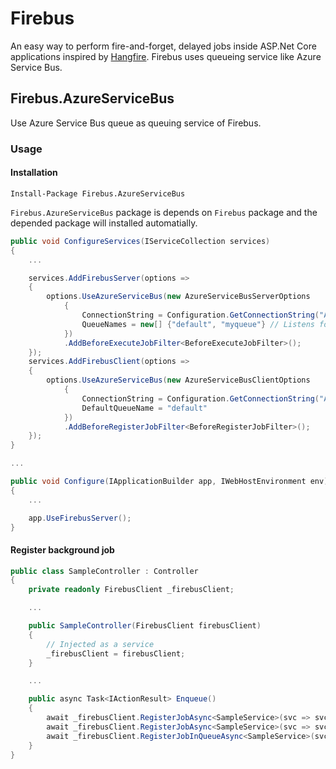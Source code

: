 # Firebus

An easy way to perform fire-and-forget, delayed jobs inside ASP.Net Core applications inspired by
[Hangfire](https://github.com/HangfireIO/Hangfire). Firebus uses queueing service like Azure Service Bus.

## Firebus.AzureServiceBus

Use Azure Service Bus queue as queuing service of Firebus.

### Usage

#### Installation
```
Install-Package Firebus.AzureServiceBus
```
`Firebus.AzureServiceBus` package is depends on `Firebus` package and the depended package will installed automatially.

```C#
public void ConfigureServices(IServiceCollection services)
{
    ...

    services.AddFirebusServer(options =>
    {
        options.UseAzureServiceBus(new AzureServiceBusServerOptions
            {
                ConnectionString = Configuration.GetConnectionString("AzureServiceBus"),
                QueueNames = new[] {"default", "myqueue"} // Listens form multiple queues
            })
            .AddBeforeExecuteJobFilter<BeforeExecuteJobFilter>();
    });
    services.AddFirebusClient(options =>
    {
        options.UseAzureServiceBus(new AzureServiceBusClientOptions
            {
                ConnectionString = Configuration.GetConnectionString("AzureServiceBus"),
                DefaultQueueName = "default"
            })
            .AddBeforeRegisterJobFilter<BeforeRegisterJobFilter>();
    });
}

...

public void Configure(IApplicationBuilder app, IWebHostEnvironment env)
{
    ...

    app.UseFirebusServer();
}
```

#### Register background job
```C#
public class SampleController : Controller
{
    private readonly FirebusClient _firebusClient;

    ...

    public SampleController(FirebusClient firebusClient)
    {
        // Injected as a service
        _firebusClient = firebusClient;
    }

    ...

    public async Task<IActionResult> Enqueue()
    {
        await _firebusClient.RegisterJobAsync<SampleService>(svc => svc.FooBar("baz")); // Simple fire-and-forget background job
        await _firebusClient.RegisterJobAsync<SampleService>(svc => svc.FooBar("baz"), DateTime.UtcNow.AddHours(1)); // Fires after 1 hours from now
        await _firebusClient.RegisterJobInQueueAsync<SampleService>(svc => svc.FooBar("baz"), "myqueue"); // Use qeueue named "myqueue"
    }
}
```
